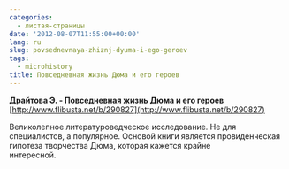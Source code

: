 ```yaml
---
categories:
  - листая-страницы
date: '2012-08-07T11:55:00+00:00'
lang: ru
slug: povsednevnaya-zhiznj-dyuma-i-ego-geroev
tags:
  - microhistory
title: Повседневная жизнь Дюма и его героев
---
```



**Драйтова Э. - Повседневная жизнь Дюма и его героев**  
[http://www.flibusta.net/b/290827](http://www.flibusta.net/b/290827)  

Великолепное литературоведческое исследование. Не для специалистов, а популярное. Основой книги является провиденческая гипотеза творчества Дюма, которая кажется крайне  
интересной.